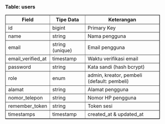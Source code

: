 <h3>Table: users</h3>
<table border="1">
  <thead>
    <tr>
      <th>Field</th><th>Tipe Data</th><th>Keterangan</th>
    </tr>
  </thead>
  <tbody>
    <tr><td>id</td><td>bigint</td><td>Primary Key</td></tr>
    <tr><td>name</td><td>string</td><td>Nama pengguna</td></tr>
    <tr><td>email</td><td>string (unique)</td><td>Email pengguna</td></tr>
    <tr><td>email_verified_at</td><td>timestamp</td><td>Waktu verifikasi email</td></tr>
    <tr><td>password</td><td>string</td><td>Kata sandi (hash bcrypt)</td></tr>
    <tr><td>role</td><td>enum</td><td>admin, kreator, pembeli (default: pembeli)</td></tr>
    <tr><td>alamat</td><td>string</td><td>Alamat pengguna</td></tr>
    <tr><td>nomor_telepon</td><td>string</td><td>Nomor HP pengguna</td></tr>
    <tr><td>remember_token</td><td>string</td><td>Token sesi</td></tr>
    <tr><td>timestamps</td><td>timestamp</td><td>created_at & updated_at</td></tr>
  </tbody>
</table>
